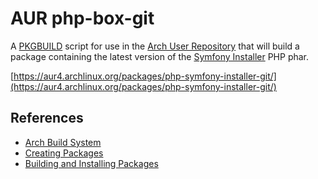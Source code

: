 # AUR php-box-git
A [PKGBUILD](https://wiki.archlinux.org/index.php/PKGBUILD) script for use in
the [Arch User Repository](https://aur4.archlinux.org/) that will build a
package containing the latest version of the 
[Symfony Installer](https://github.com/symfony/symfony-installer) PHP phar.

[https://aur4.archlinux.org/packages/php-symfony-installer-git/](https://aur4.archlinux.org/packages/php-symfony-installer-git/)

## References
* [Arch Build System](https://wiki.archlinux.org/index.php/Arch_Build_System)
* [Creating Packages](https://wiki.archlinux.org/index.php/Creating_packages)
* [Building and Installing Packages](https://wiki.archlinux.org/index.php/Arch_Build_System#How_to_use_ABS)
